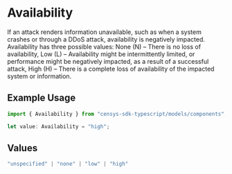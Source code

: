 # Availability

If an attack renders information unavailable, such as when a system crashes or through a DDoS attack, availability is negatively impacted. Availability has three possible values: None (N) – There is no loss of availability, Low (L) – Availability might be intermittently limited, or performance might be negatively impacted, as a result of a successful attack, High (H) – There is a complete loss of availability of the impacted system or information.

## Example Usage

```typescript
import { Availability } from "censys-sdk-typescript/models/components";

let value: Availability = "high";
```

## Values

```typescript
"unspecified" | "none" | "low" | "high"
```